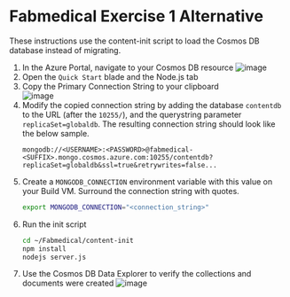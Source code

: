 # Fabmedical Exercise 1 Alternative
These instructions use the content-init script to load the Cosmos DB database instead of migrating.


1. In the Azure Portal, navigate to your Cosmos DB resource
![image](https://user-images.githubusercontent.com/987114/145730399-4a724041-9fcb-4975-b13f-374629cedfc1.png)
1. Open the `Quick Start` blade and the Node.js tab  
1. Copy the Primary Connection String to your clipboard  
![image](https://user-images.githubusercontent.com/987114/145732330-737b4c20-6872-4774-b75a-040a62bf939b.png)
1. Modify the copied connection string by adding the database `contentdb` to the URL (after the `10255/`), and the querystring parameter `replicaSet=globaldb`. The resulting connection string should look like the below sample. 
   ```
   mongodb://<USERNAME>:<PASSWORD>@fabmedical-<SUFFIX>.mongo.cosmos.azure.com:10255/contentdb?replicaSet=globaldb&ssl=true&retrywrites=false...
   ```
3. Create a `MONGODB_CONNECTION` environment variable with this value on your Build VM. Surround the connection string with quotes.
   ```bash
   export MONGODB_CONNECTION="<connection_string>"
   ```
1. Run the init script
   ```bash
   cd ~/Fabmedical/content-init
   npm install
   nodejs server.js
   ```
1. Use the Cosmos DB Data Explorer to verify the collections and documents were created
   ![image](https://user-images.githubusercontent.com/987114/145730681-c887bd6d-0219-4d26-a126-496c857eaf37.png)
